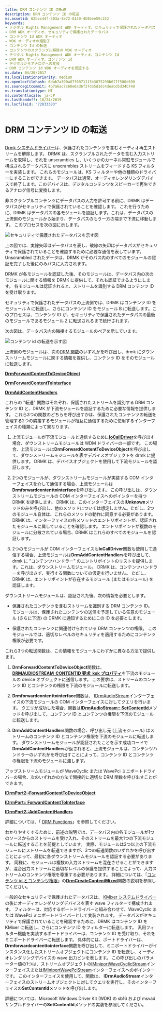 ```yaml
---
title: DRM コンテンツ ID の転送
description: DRM コンテンツ ID の転送
ms.assetid: 62bcc44f-303a-4e72-8140-4b9bee59c252
keywords:
- デジタル Rights Management WDK オーディオ、セキュリティで保護されたデータパス
- DRM WDK オーディオ、セキュリティで保護されたデータパス
- コンテンツ Id WDK オーディオ
- WDK オーディオの識別子
- コンテンツ Id の転送
- コンテンツのスクランブル解除の WDK オーディオ
- デジタル Rights Management WDK オーディオ、コンテンツ Id
- DRM WDK オーディオ、コンテンツ Id
- デジタルからアナログへの変換
- DRM コンテンツ Id WDK オーディオを認証する
ms.date: 04/20/2017
ms.localizationpriority: medium
ms.openlocfilehash: 6dab7a390a87f0071113b3075298b627f500d690
ms.sourcegitcommit: 4b7a6ac7c68e6ad6f27da5d1dc4deabd5d34b748
ms.translationtype: MT
ms.contentlocale: ja-JP
ms.lasthandoff: 10/24/2019
ms.locfileid: "72833383"
---
```

# <a name="forwarding-drm-content-ids"></a>DRM コンテンツ ID の転送


## <span id="forwarding_drm_content_ids"></span><span id="FORWARDING_DRM_CONTENT_IDS"></span>


[Drmk システムドライバー](kernel-mode-wdm-audio-components.md#drmk_system_driver)は、保護されたコンテンツを含むオーディオ再生ストリームを解除します。 DRMK は、スクランブルされたデータを含む入力ストリームを取得し、それを unscrambles し、いくつかのカーネル常駐モジュールで構成されるデータパスに unscrambles ストリームをフィードする KS フィルターを実装します。 これらのモジュールは、KS フィルターや他の種類のドライバーにすることができます。 データパスは通常、オーディオレンダリングデバイスで終了します。このデバイスは、デジタルコンテンツをスピーカーで再生できるアナログ信号に変換します。

非スクランブルコンテンツにデータパスの入力を許可する前に、DRMK はデータパスがセキュリティで保護されていることを確認します。 これを行うために、DRMK はデータパスの各モジュールを認証します。これは、データパスの上流側のモジュールから始まり、データパスのもう一方の端まで下流に移動します。 このプロセスを次の図に示します。

![セキュリティで保護されたデータパスを示す図](images/securepath.png)

上の図では、実線矢印はデータパスを表し、破線の矢印はデータパスがセキュリティで保護されていることを確認するために必要な通信を表しています。 Unscrambled されたデータは、DRMK がそのパス内のすべてのモジュールの認証を完了した後にのみパスに入力されます。

DRMK が各モジュールを認証した後、そのモジュールは、データパス内の次のモジュールに関する情報を DRMK に提供して、それも認証できるようにします。 各モジュールは認証されると、ストリームを識別する DRM コンテンツ ID を受け取ります。

セキュリティで保護されたデータパスの上流側では、DRMK はコンテンツ ID をモジュール A に転送し、さらにコンテンツ ID をモジュール B に転送します。このプロセスは、コンテンツ ID が、セキュリティで保護されたデータパスの最後のモジュールであるモジュール Z に転送されるまで続行されます。

次の図は、データパス内の隣接するモジュールのペアを示しています。

![コンテンツ id の転送を示す図](images/forwardid.png)

上流側のモジュールは、次の[DRM 関数](https://docs.microsoft.com/windows-hardware/drivers/audio/drm-functions)のいずれかを呼び出し、drmk にダウンストリームモジュールに関する情報を提供し、コンテンツ ID をそのモジュールに転送します。

[**DrmForwardContentToDeviceObject**](https://docs.microsoft.com/windows-hardware/drivers/ddi/drmk/nf-drmk-drmforwardcontenttodeviceobject)

[**DrmForwardContentToInterface**](https://docs.microsoft.com/windows-hardware/drivers/ddi/drmk/nf-drmk-drmforwardcontenttointerface)

[**DrmAddContentHandlers**](https://docs.microsoft.com/windows-hardware/drivers/ddi/drmk/nf-drmk-drmaddcontenthandlers)

これらの "転送" 関数はそれぞれ、保護されたストリームを識別する DRM コンテンツ ID と、DRMK が下流モジュールを認証するために必要な情報を提供します。 これら3つの関数のどちらを呼び出すかは、保護されたコンテンツの転送を管理する2つの隣接するモジュールが相互に通信するために使用するインターフェイスの種類によって異なります。

1.  上流モジュールが下流モジュールと通信するために[**IoCallDriver**](https://docs.microsoft.com/windows-hardware/drivers/ddi/wdm/nf-wdm-iocalldriver)を呼び出す場合、ダウンストリームモジュールは WDM ドライバーの一部です。 この場合、上流モジュールは**DrmForwardContentToDeviceObject**を呼び出して、ダウンストリームモジュールを表すデバイスオブジェクトを drmk に提供します。 DRMK は、デバイスオブジェクトを使用して下流モジュールを認証します。

2.  2つのモジュールが、ダウンストリームモジュールが実装する COM インターフェイスを介して通信する場合、上流モジュールは**Drmforwardcontenttointerface**を呼び出します。 この呼び出しは、ダウンストリームモジュールの COM インターフェイスへのポインターを持つ DRMK を提供します。 DRMK は、このインターフェイスの**IUnknown**メソッドのみを呼び出し、他のメソッドについては想定しません。ただし、2つのモジュール自体は、これらのメソッドの動作に同意する必要があります。 DRMK は、インターフェイスの各メソッドのエントリポイントが、認証されたモジュールに属していることを確認します。 エントリポイントが複数のモジュールに分散されている場合、DRMK はこれらのすべてのモジュールを認証します。

3.  2つのモジュールが COM インターフェイスも**IoCallDriver**関数も使用して通信する場合、上流モジュールは**DrmAddContentHandlers**を呼び出して、drmk に "コンテンツハンドラー" のエントリポイントのリストを提供します。これは、ダウンストリームモジュール。 DRMK は、コンテンツハンドラーを呼び出さず、実行する関数についての仮定を行いません。 ただし、DRMK は、エントリポイントが存在するモジュール (またはモジュール) を認証します。

ダウンストリームモジュールは、認証された後、次の情報を必要とします。

-   保護されたコンテンツを含むストリームを識別する DRM コンテンツ ID。 モジュールは、保護されたコンテンツの送信を予定している任意のモジュール (さらに下流) の DRMK に通知するためにこの ID を必要とします。

-   保護されたコンテンツに関連付けられている DRM コンテンツの権限。 このモジュールでは、適切なレベルのセキュリティを適用するためにコンテンツ権限が必要です。

これら3つの転送関数は、この情報をモジュールにわずかに異なる方法で提供します。

1.  **DrmForwardContentToDeviceObject**関数は、 [**DRMAUDIOSTREAM\_CONTENTID 要求\_ksk プロパティ**](https://docs.microsoft.com/previous-versions/ff537351(v=vs.85))を下流のモジュールの device オブジェクトに送信します。 この要求は、ストリームのコンテンツ ID とコンテンツの権限を下流のモジュールに転送します。

2.  **Drmforwardcontenttointerface**関数は、 [IDrmAudioStream](https://docs.microsoft.com/windows-hardware/drivers/ddi/drmk/nn-drmk-idrmaudiostream)インターフェイスの下流モジュールの COM インターフェイスに対してクエリを行います。 クエリが成功した場合、関数は[**IDrmAudioStream:: SetContentId**](https://docs.microsoft.com/windows-hardware/drivers/ddi/drmk/nf-drmk-idrmaudiostream-setcontentid)メソッドを呼び出して、コンテンツ ID とコンテンツの権限を下流のモジュールに転送します。

3.  **DrmAddContentHandlers**関数の場合、呼び出し元 (上流モジュール) はストリームのコンテンツ ID とコンテンツ権限を下流のモジュールに転送します。 ダウンストリームモジュールが認証されたことを示す成功コードで**DrmAddContentHandlers**が返されると、上流モジュールは、コンテンツハンドラーのいずれかを呼び出すことによって、コンテンツ ID とコンテンツの権限を下流のモジュールに渡します。

アップストリームモジュールが WaveCyclic または WavePci ミニポートドライバーの場合、次のいずれかの方法で間接的に適切な DRM 関数を呼び出すことができます。

[**IDrmPort2::ForwardContentToDeviceObject**](https://docs.microsoft.com/windows-hardware/drivers/ddi/portcls/nf-portcls-idrmport2-forwardcontenttodeviceobject)

[**IDrmPort:: ForwardContentToInterface**](https://docs.microsoft.com/windows-hardware/drivers/ddi/portcls/nf-portcls-idrmport-forwardcontenttointerface)

[**IDrmPort2::AddContentHandlers**](https://docs.microsoft.com/windows-hardware/drivers/ddi/portcls/nf-portcls-idrmport2-addcontenthandlers)

詳細については、「 [DRM Functions](https://docs.microsoft.com/windows-hardware/drivers/audio/drm-functions)」を参照してください。

わかりやすくするために、前述の説明では、データパス内の各モジュールが1つのソースからのストリームを受け入れ、そのストリームを最大1つの下流モジュールに転送することを前提としています。 実際、モジュールは2つ以上の下流モジュールにストリームを転送できますが、3つの転送関数のいずれかを呼び出すことによって、最初に各ダウンストリームモジュールを認証する必要があります。 同様に、モジュールは複数の入力ストリームを混在させることができますが、混合出力ストリームに適切なレベルの保護を提供することによって、入力ストリームのコンテンツ権限を尊重する必要があります。 詳細については、「[コンテンツ id とコンテンツ権限](content-ids-and-content-rights.md)」の[**DrmCreateContentMixed**](https://docs.microsoft.com/windows-hardware/drivers/ddi/drmk/nf-drmk-drmcreatecontentmixed)関数の説明を参照してください。

一般的なセキュリティで保護されたデータパスは、 [KMixer システムドライバー](kernel-mode-wdm-audio-components.md#kmixer_system_driver)の後にオーディオレンダリングデバイスを表す wave フィルターで構成されます。 フィルターは、対応するポートドライバーと組み合わせて、WaveCyclic または WavePci ミニポートドライバーとして実装されます。 データパスがセキュリティで保護されていることを確認するために、DRMK はコンテンツ ID を KMixer に転送し、さらにコンテンツ ID をフィルターに転送します。 汎用フィルター機能を実装するポートドライバーは、コンテンツ ID を受け取り、それをミニポートドライバーに転送します。 具体的には、ポートドライバーは、 **Drmforwardcontenttointerface**関数を呼び出して、ミニポートドライバーがインスタンス化したストリームオブジェクトにコンテンツ ID を転送し、オーディオレンダリングデバイスの wave 出力ピンを表します。 この呼び出しのパラメーター値の1つは、ストリームオブジェクトの[IMiniportWaveCyclicStream](https://docs.microsoft.com/windows-hardware/drivers/ddi/portcls/nn-portcls-iminiportwavecyclicstream)インターフェイスまたは[IMiniportWavePciStream](https://docs.microsoft.com/windows-hardware/drivers/ddi/portcls/nn-portcls-iminiportwavepcistream)インターフェイスへのポインターです。 このインターフェイスを使用して、関数は、 **IDrmAudioStream**インターフェイスのストリームオブジェクトに対してクエリを実行し、そのインターフェイスの**SetContentId**メソッドを呼び出します。

詳細については、Microsoft Windows Driver Kit (WDK) の sb16 および msvad サンプルドライバーの**SetContentId**メソッドの実装を参照してください。

 

 




